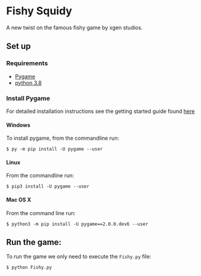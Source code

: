# Fishy Squidy

A new twist on the famous fishy game by xgen studios.

## Set up

### Requirements

- [Pygame](https://www.pygame.org/)
- [python 3.8](https://www.python.org/)

### Install Pygame

For detailed installation instructions see the getting started guide found [here](https://www.pygame.org/wiki/GettingStarted)

#### Windows

To install pygame, from the commandline run:
```
$ py -m pip install -U pygame --user
```

#### Linux

From the commandline run:
```
$ pip3 install -U pygame --user
```

#### Mac OS X

From the command line run:
```
$ python3 -m pip install -U pygame==2.0.0.dev6 --user
```

## Run the game:

To run the game we only need to execute the `Fishy.py` file:
```
$ python Fishy.py
```
